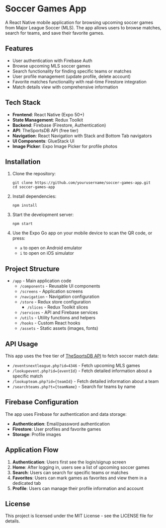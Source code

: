 # Soccer Games App

A React Native mobile application for browsing upcoming soccer games from Major League Soccer (MLS). The app allows users to browse matches, search for teams, and save their favorite games.

## Features

- User authentication with Firebase Auth
- Browse upcoming MLS soccer games
- Search functionality for finding specific teams or matches
- User profile management (update profile, delete account)
- Favorite matches functionality with real-time Firestore integration
- Match details view with comprehensive information

## Tech Stack

- **Frontend**: React Native (Expo 50+)
- **State Management**: Redux Toolkit
- **Backend**: Firebase (Firestore, Authentication)
- **API**: TheSportsDB API (free tier)
- **Navigation**: React Navigation with Stack and Bottom Tab navigators
- **UI Components**: GlueStack UI
- **Image Picker**: Expo Image Picker for profile photos

## Installation

1. Clone the repository:

   ```
   git clone https://github.com/yourusername/soccer-games-app.git
   cd soccer-games-app
   ```

2. Install dependencies:

   ```
   npm install
   ```

3. Start the development server:

   ```
   npm start
   ```

4. Use the Expo Go app on your mobile device to scan the QR code, or press:
   - `a` to open on Android emulator
   - `i` to open on iOS simulator

## Project Structure

- `/app` - Main application code
  - `/components` - Reusable UI components
  - `/screens` - Application screens
  - `/navigation` - Navigation configuration
  - `/store` - Redux store configuration
    - `/slices` - Redux Toolkit slices
  - `/services` - API and Firebase services
  - `/utils` - Utility functions and helpers
  - `/hooks` - Custom React hooks
  - `/assets` - Static assets (images, fonts)

## API Usage

This app uses the free tier of [TheSportsDB API](https://www.thesportsdb.com/api.php) to fetch soccer match data:

- `/eventsnextleague.php?id=4346` - Fetch upcoming MLS games
- `/lookupevent.php?id={eventId}` - Fetch detailed information about a specific match
- `/lookupteam.php?id={teamId}` - Fetch detailed information about a team
- `/searchteams.php?t={teamName}` - Search for teams by name

## Firebase Configuration

The app uses Firebase for authentication and data storage:

- **Authentication**: Email/password authentication
- **Firestore**: User profiles and favorite games
- **Storage**: Profile images

## Application Flow

1. **Authentication**: Users first see the login/signup screen
2. **Home**: After logging in, users see a list of upcoming soccer games
3. **Search**: Users can search for specific teams or matches
4. **Favorites**: Users can mark games as favorites and view them in a dedicated tab
5. **Profile**: Users can manage their profile information and account

## License

This project is licensed under the MIT License - see the LICENSE file for details.
